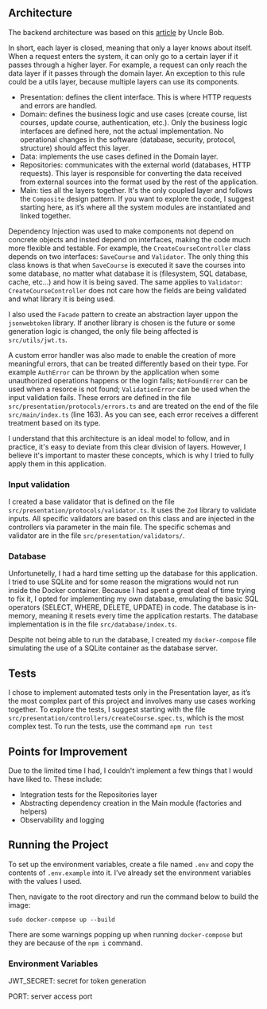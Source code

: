 ## Architecture

The backend architecture was based on this [article](https://blog.cleancoder.com/uncle-bob/2012/08/13/the-clean-architecture.html) by Uncle Bob.

In short, each layer is closed, meaning that only a layer knows about itself. When a request enters the system, it can only go to a certain layer if it passes through a higher layer. For example, a request can only reach the data layer if it passes through the domain layer. An exception to this rule could be a utils layer, because multiple layers can use its components.

- Presentation: defines the client interface. This is where HTTP requests and errors are handled.
- Domain: defines the business logic and use cases (create course, list courses, update course, authentication, etc.). Only the business logic interfaces are defined here, not the actual implementation. No operational changes in the software (database, security, protocol, structure) should affect this layer.
- Data: implements the use cases defined in the Domain layer.
- Repositories: communicates with the external world (databases, HTTP requests). This layer is responsible for converting the data received from external sources into the format used by the rest of the application.
- Main: ties all the layers together. It's the only coupled layer and follows the `Composite` design pattern. If you want to explore the code, I suggest starting here, as it’s where all the system modules are instantiated and linked together.

Dependency Injection was used to make components not depend on concrete objects and insted depend on interfaces, making the code much more flexible and testable. For example, the `CreateCourseController` class depends on two interfaces: `SaveCourse` and `Validator`. The only thing this class knows is that when `SaveCourse` is executed it save the courses into some database, no matter what database it is (filesystem, SQL database, cache, etc...) and how it is being saved. The same applies to `Validator`: `CreateCourseController` does not care how the fields are being validated and what library it is being used.

I also used the `Facade` pattern to create an abstraction layer uppon the `jsonwebtoken` library. If another library is chosen is the future or some generation logic is changed, the only file being affected is `src/utils/jwt.ts`.

A custom error handler was also made to enable the creation of more meaningful errors, that can be treated differently based on their type. For example `AuthError` can be thrown by the application when some unauthorized operations happens or the login fails; `NotFoundError` can be used when a resorce is not found; `ValidationError` can be used when the input validation fails. These errors are defined in the file `src/presentation/protocols/errors.ts` and are treated on the end of the file `src/main/index.ts` (line 163). As you can see, each error receives a different treatment based on its type.

I understand that this architecture is an ideal model to follow, and in practice, it's easy to deviate from this clear division of layers. However, I believe it's important to master these concepts, which is why I tried to fully apply them in this application.

### Input validation

I created a base validator that is defined on the file `src/presentation/protocols/validator.ts`. It uses the `Zod` library to validate inputs. All specific validators are based on this class and are injected in the controllers via parameter in the main file. The specific schemas and validator are in the file `src/presentation/validators/`.

### Database

Unfortunetelly, I had a hard time setting up the database for this application. I tried to use SQLite and for some reason the migrations would not run inside the Docker container. Because I had spent a great deal of time trying to fix it, I opted for implementing my own database, emulating the basic SQL operators (SELECT, WHERE, DELETE, UPDATE) in code. The database is in-memory, meaning it resets every time the application restarts. The database implementation is in the file `src/database/index.ts`.

Despite not being able to run the database, I created my `docker-compose` file simulating the use of a SQLite container as the database server.

## Tests

I chose to implement automated tests only in the Presentation layer, as it’s the most complex part of this project and involves many use cases working together. To explore the tests, I suggest starting with the file `src/presentation/controllers/createCourse.spec.ts`, which is the most complex test. To run the tests, use the command `npm run test`

## Points for Improvement

Due to the limited time I had, I couldn't implement a few things that I would have liked to. These include:

- Integration tests for the Repositories layer
- Abstracting dependency creation in the Main module (factories and helpers)
- Observability and logging

## Running the Project

To set up the environment variables, create a file named `.env` and copy the contents of `.env.example` into it. I’ve already set the environment variables with the values I used.

Then, navigate to the root directory and run the command below to build the image:

`sudo docker-compose up --build`

There are some warnings popping up when running `docker-compose` but they are because of the `npm i` command.

### Environment Variables

JWT_SECRET: secret for token generation

PORT: server access port
